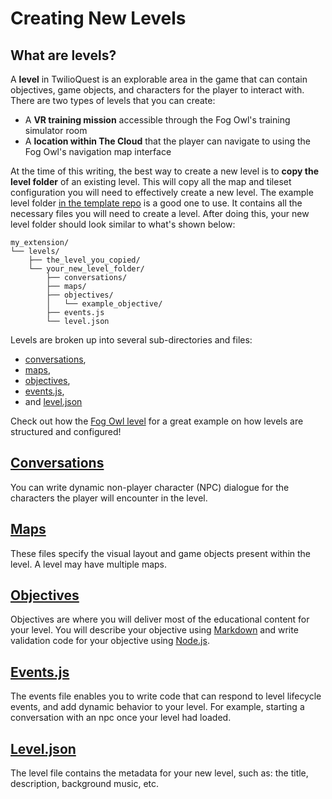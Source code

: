 # Creating New Levels

## What are levels?

A **level** in TwilioQuest is an explorable area in the game that can contain objectives, game objects, and characters for the player to interact with. There are two types of levels that you can create:

* A **VR training mission** accessible through the Fog Owl's training simulator room
* A **location within The Cloud** that the player can navigate to using the Fog Owl's navigation map interface


At the time of this writing, the best way to create a new level is to **copy the level folder** of an existing level. This will copy all the map and tileset configuration you will need to effectively create a new level. The example level folder [in the template repo](https://github.com/TwilioQuest/twilioquest-extension-template/tree/main/levels/vr_mission_template) is a good one to use. It contains all the necessary files you will need to create a level. After doing this, your new level folder should look similar to what's shown below:

```
my_extension/
└── levels/
    ├── the_level_you_copied/
    └── your_new_level_folder/
        ├── conversations/
        ├── maps/
        ├── objectives/
        │   └── example_objective/
        ├── events.js
        └── level.json
```

Levels are broken up into several sub-directories and files:

- [conversations](#conversations),
- [maps](#maps),
- [objectives](#objectives),
- [events.js](#events-js),
- and [level.json](#level-json)

Check out how the [Fog Owl level](https://github.com/TwilioQuest/twilioquest-base/tree/main/levels/fog_owl) for a great example on how levels are structured and configured!

## [Conversations](./npcs.md#what-is-a-conversation)
You can write dynamic non-player character (NPC) dialogue for the characters the player will encounter in the level.

## [Maps](./maps.md#how-to-use-tiled)
These files specify the visual layout and game objects present within the level. A level may have multiple maps.

## [Objectives](./objectives.md)
Objectives are where you will deliver most of the educational content for your level. You will describe your objective using [Markdown](https://github.github.com/gfm/) and write validation code for your objective using [Node.js](https://www.nodejs.org).

## [Events.js](./events.md#maybe-objects-are-better-for-you)
The events file enables you to write code that can respond to level lifecycle events, and add dynamic behavior to your level. For example, starting a conversation with an npc once your level had loaded.

## [Level.json](../api/levels)
The level file contains the metadata for your new level, such as: the title, description, background music, etc.